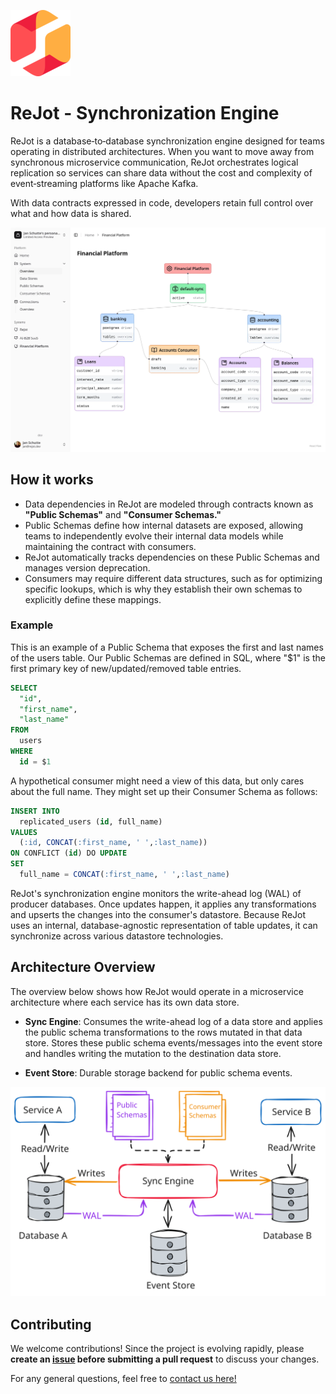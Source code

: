 ![ReJot Icon](resources/rejot-icon.png)

# ReJot - Synchronization Engine

ReJot is a database‑to‑database synchronization engine designed for teams operating in distributed
architectures. When you want to move away from synchronous microservice communication, ReJot
orchestrates logical replication so services can share data without the cost and complexity of
event‑streaming platforms like Apache Kafka.

With data contracts expressed in code, developers retain full control over what and how data is
shared.

![Screenshot of ReJot's data catalog system overview](resources/rejot-system-overview.webp)

## How it works

- Data dependencies in ReJot are modeled through contracts known as **"Public Schemas"** and
  **"Consumer Schemas."**
- Public Schemas define how internal datasets are exposed, allowing teams to independently evolve
  their internal data models while maintaining the contract with consumers.
- ReJot automatically tracks dependencies on these Public Schemas and manages version deprecation.
- Consumers may require different data structures, such as for optimizing specific lookups, which is
  why they establish their own schemas to explicitly define these mappings.

### Example

This is an example of a Public Schema that exposes the first and last names of the users table. Our
Public Schemas are defined in SQL, where "$1" is the first primary key of new/updated/removed table
entries.

```sql
SELECT
  "id",
  "first_name",
  "last_name"
FROM
  users
WHERE
  id = $1
```

A hypothetical consumer might need a view of this data, but only cares about the full name. They
might set up their Consumer Schema as follows:

```sql
INSERT INTO
  replicated_users (id, full_name)
VALUES
  (:id, CONCAT(:first_name, ' ',:last_name))
ON CONFLICT (id) DO UPDATE
SET
  full_name = CONCAT(:first_name, ' ',:last_name)
```

ReJot's synchronization engine monitors the write-ahead log (WAL) of producer databases. Once
updates happen, it applies any transformations and upserts the changes into the consumer's
datastore. Because ReJot uses an internal, database-agnostic representation of table updates, it can
synchronize across various datastore technologies.

## Architecture Overview

The overview below shows how ReJot would operate in a microservice architecture where each service
has its own data store.

- **Sync Engine**: Consumes the write-ahead log of a data store and applies the public schema
  transformations to the rows mutated in that data store. Stores these public schema events/messages
  into the event store and handles writing the mutation to the destination data store.

- **Event Store**: Durable storage backend for public schema events.

![ReJot Architecture Overview](resources/rejot-architecture.svg)

## Contributing

We welcome contributions! Since the project is evolving rapidly, please **create an
[issue](https://github.com/rejot-dev/rejot/issues/new) before submitting a pull request** to discuss
your changes.

For any general questions, feel free to [contact us here!](https://rejot.dev/contact)
